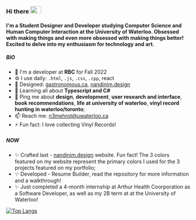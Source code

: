 ### Hi there <img src="https://raw.githubusercontent.com/MartinHeinz/MartinHeinz/master/wave.gif" width="30px" height="20px">

#### I'm a Student Designer and Developer studying Computer Science and Human Computer Interaction at the University of Waterloo. Obsessed with making things and even more obsessed with making things better! Excited to delve into my enthusiasm for technology and art.

##### BIO

- 🏢 I'm a developer at **RBC** for Fall 2022
- ⚙️ I use daily: `.html`, `.js`, `.css`, `.cpp`, react
- 💅 Designed: [gastronomous.ca](https://www.gastronomous.ca), [nandinim.design](https://nandinim.design)
- 🌱 Learning all about **Typescript and C#**
- 💬 Ping me about **design**, **development**, **user research and interface**, **book recommendations**, **life at university of waterloo**, **vinyl record hunting in waterloo/toronto**;
- 📫 Reach me: [n3mehrot@uwaterloo.ca](mailto:n3mehrot@uwaterloo.ca)
- ⚡️ Fun fact: I love collecting Vinyl Records!

##### NOW

- ✨ Crafted last - [nandinim.design](https://nandinim.design) website. Fun fact! The 3 colors featured on my website represent the primary colors I used                       for the 3 projects featured on my portfolio;
- ✨ Developed - Resume Builder, read the repository for more information and a walkthrough!
- ✨ Just completed a 4-month internship at Arthur Health Coorporation as a Software Developer, as well as my 2B term at at the University of Waterloo!


[![Top Langs](https://github-readme-stats.vercel.app/api/top-langs/?username=anuraghazra&layout=compact)](https://github.com/anuraghazra/github-readme-stats)
